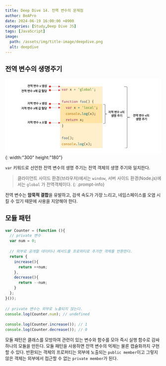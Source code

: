 ```yaml
---
title: Deep Dive 14. 전역 변수의 문제점
author: BeAPro
date: 2024-06-19 16:00:00 +0900
categories: [Study,Deep Dive JS]
tags: [JavaScript]
image:
  path: /assets/img/title-image/deepdive.png
  alt: deepdive
---
```

## **전역 변수의 생명주기**

![Desktop](/assets/img/deepdive/deepdive14-01.png){: width:"300" height:"180"}

`var` 키워드로 선언한 전역 변수의 생명 주기는 전역 객체의 생명 주기와 일치한다.

> 클라이언트 사이드 환경(브라우저)에서는 `window`, 서버 사이드 환경(Node.js)에서는 `global` 가 전역객체이다.
{: .prompt-info}

전역 변수는 **암묵적 결합**을 유발하고, 검색 속도가 가장 느리고, 네임스페이스를 오염 시킬 수 있기 때문에 사용을 지양해야 한다.

## **모듈 패턴**

```js
var Counter = (function (){
  // private 변수
  var num = 0;

  // 외부로 공개할 데이터나 메서드를 프로퍼티로 추가한 객체를 반환한다.
  return {
    increase(){
      return ++num;
    },
    decrease(){
      return --num;
    }
  };
}());

// private 변수는 외부로 노출되지 않는다.
console.log(Counter.num); // undefined

console.log(Counter.increase()); // 1
console.log(Counter.decrease()); // 0
```

모듈 패턴은 클래스를 모방하여 관련이 있는 변수와 함수를 모아 즉시 실행 함수로 감싸 하나의 모듈을 만든다.
모듈 패턴을 사용하면 전역 변수의 억제는 물론 캡슐화까지 구현 할 수 있다.
반환되는 객체의 프로퍼티는 외부에 노출되는 `public member`이고 그렇지 않은 객체는 외부에서 접근할 수 없는 `private member`가 된다.